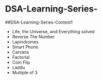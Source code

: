 # DSA-Learning-Series-

##DSA-Learning-Series-Contest1[](https://www.codechef.com/LRNDSA01)

- Life, the Universe, and Everything solved
- Reverse The Number
- Lapindromes
- Smart Phone
- Carvans
- Factorial
- Coin Flip
- Laddu
- Multiple of 3

